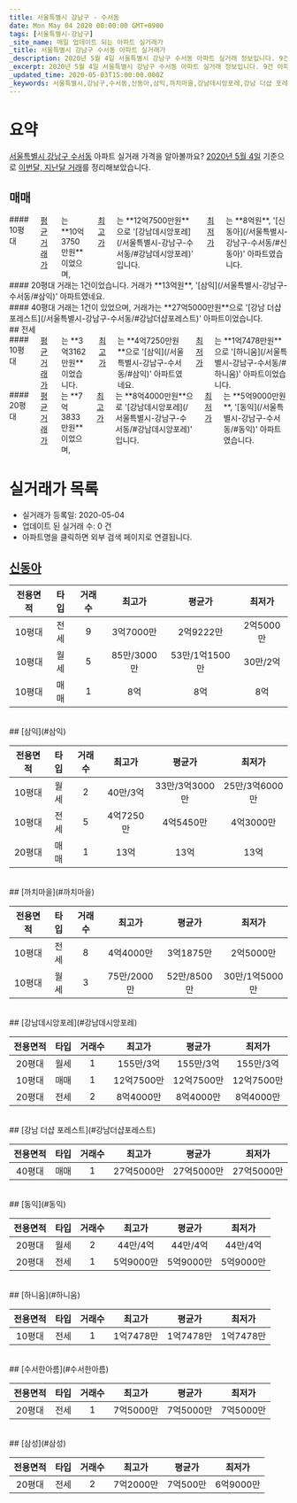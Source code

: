 ```yaml
---
title: 서울특별시 강남구 - 수서동
date: Mon May 04 2020 00:00:00 GMT+0900
tags: [서울특별시-강남구]
_site_name: 매일 업데이트 되는 아파트 실거래가
_title: 서울특별시 강남구 수서동 아파트 실거래가
_description: 2020년 5월 4일 서울특별시 강남구 수서동 아파트 실거래 정보입니다. 9건 아파트 정보가 있습니다.
_excerpt: 2020년 5월 4일 서울특별시 강남구 수서동 아파트 실거래 정보입니다. 9건 아파트 정보가 있습니다.
_updated_time: 2020-05-03T15:00:00.000Z
_keywords: 서울특별시,강남구,수서동,신동아,삼익,까치마을,강남데시앙포레,강남 더샵 포레스트,동익,하니움,수서한아름,삼성
---
```





# 요약
<ins>서울특별시 강남구 수서동</ins> 아파트 실거래 가격을 알아볼까요? <ins>2020년 5월 4일</ins> 기준으로 <ins>이번달, 지난달 거래</ins>를 정리해보았습니다.

## 매매
<div class="container">
<div class="six columns" markdown="1">
#### 10평대
<ins>평균 거래가</ins>는 **10억3750만원**이었으며, <ins>최고가</ins>는 **12억7500만원**으로 '[강남데시앙포레](/서울특별시-강남구-수서동/#강남데시앙포레)' 입니다. <ins>최저가</ins>는 **8억원**, '[신동아](/서울특별시-강남구-수서동/#신동아)' 아파트였습니다.
</div>
<div class="six columns" markdown="1">
#### 20평대
거래는 1건이었습니다. 거래가 **13억원**, '[삼익](/서울특별시-강남구-수서동/#삼익)' 아파트였네요.
</div>
</div>
<div class="container">
<div class="twelve columns" markdown="1">
#### 40평대
거래는 1건이 있었으며, 거래가는 **27억5000만원**으로 '[강남 더샵 포레스트](/서울특별시-강남구-수서동/#강남더샵포레스트)' 아파트이었습니다.
</div>
</div>
## 전세
<div class="container">
<div class="six columns" markdown="1">
#### 10평대
<ins>평균 거래가</ins>는 **3억3162만원**이었습니다. <ins>최고가</ins>는 **4억7250만원**으로 '[삼익](/서울특별시-강남구-수서동/#삼익)' 아파트였네요. <ins>최저가</ins>는 **1억7478만원**으로 '[하니움](/서울특별시-강남구-수서동/#하니움)' 아파트이었습니다.
</div>
<div class="six columns" markdown="1">
#### 20평대
<ins>평균 거래가</ins>는 **7억3833만원**이었으며, <ins>최고가</ins>는 **8억4000만원**으로 '[강남데시앙포레](/서울특별시-강남구-수서동/#강남데시앙포레)' 입니다. <ins>최저가</ins>는 **5억9000만원**, '[동익](/서울특별시-강남구-수서동/#동익)' 아파트였습니다.
</div>
</div>



# 실거래가 목록
- 실거래가 등록일: 2020-05-04
- 업데이트 된 실거래 수: 0 건
- 아파트명을 클릭하면 외부 검색 페이지로 연결됩니다.

## [신동아](#신동아)

|전용면적|타입|거래수|최고가|평균가|최저가|
|:---:|:---:|:---:|:---:|:---:|:---:|
|10평대|<span class="deal-type-2">전세</span>|9|3억7000만|2억9222만|2억5000만|
|10평대|<span class="deal-type-3">월세</span>|5|85만/3000만|53만/1억1500만|30만/2억|
|10평대|<span class="deal-type-1">매매</span>|1|8억|8억|8억|

<br/>
## [삼익](#삼익)

|전용면적|타입|거래수|최고가|평균가|최저가|
|:---:|:---:|:---:|:---:|:---:|:---:|
|10평대|<span class="deal-type-3">월세</span>|2|40만/3억|33만/3억3000만|25만/3억6000만|
|10평대|<span class="deal-type-2">전세</span>|5|4억7250만|4억5450만|4억3000만|
|20평대|<span class="deal-type-1">매매</span>|1|13억|13억|13억|

<br/>
## [까치마을](#까치마을)

|전용면적|타입|거래수|최고가|평균가|최저가|
|:---:|:---:|:---:|:---:|:---:|:---:|
|10평대|<span class="deal-type-2">전세</span>|8|4억4000만|3억1875만|2억5000만|
|10평대|<span class="deal-type-3">월세</span>|3|75만/2000만|52만/8500만|30만/1억5000만|

<br/>
## [강남데시앙포레](#강남데시앙포레)

|전용면적|타입|거래수|최고가|평균가|최저가|
|:---:|:---:|:---:|:---:|:---:|:---:|
|20평대|<span class="deal-type-3">월세</span>|1|155만/3억|155만/3억|155만/3억|
|10평대|<span class="deal-type-1">매매</span>|1|12억7500만|12억7500만|12억7500만|
|20평대|<span class="deal-type-2">전세</span>|2|8억4000만|8억4000만|8억4000만|

<br/>
## [강남 더샵 포레스트](#강남더샵포레스트)

|전용면적|타입|거래수|최고가|평균가|최저가|
|:---:|:---:|:---:|:---:|:---:|:---:|
|40평대|<span class="deal-type-1">매매</span>|1|27억5000만|27억5000만|27억5000만|

<br/>
## [동익](#동익)

|전용면적|타입|거래수|최고가|평균가|최저가|
|:---:|:---:|:---:|:---:|:---:|:---:|
|20평대|<span class="deal-type-3">월세</span>|2|44만/4억|44만/4억|44만/4억|
|20평대|<span class="deal-type-2">전세</span>|1|5억9000만|5억9000만|5억9000만|

<br/>
## [하니움](#하니움)

|전용면적|타입|거래수|최고가|평균가|최저가|
|:---:|:---:|:---:|:---:|:---:|:---:|
|10평대|<span class="deal-type-2">전세</span>|1|1억7478만|1억7478만|1억7478만|

<br/>
## [수서한아름](#수서한아름)

|전용면적|타입|거래수|최고가|평균가|최저가|
|:---:|:---:|:---:|:---:|:---:|:---:|
|20평대|<span class="deal-type-2">전세</span>|1|7억5000만|7억5000만|7억5000만|

<br/>
## [삼성](#삼성)

|전용면적|타입|거래수|최고가|평균가|최저가|
|:---:|:---:|:---:|:---:|:---:|:---:|
|20평대|<span class="deal-type-2">전세</span>|2|7억2000만|7억500만|6억9000만|

<br/>




